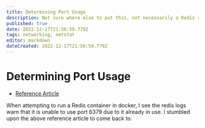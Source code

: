 ```yaml
---
title: Determining Port Usage
description: Not sure where else to put this, not necessarily a Redis specific issue. 
published: true
date: 2022-12-17T21:56:59.779Z
tags: networking, netstat
editor: markdown
dateCreated: 2022-12-17T21:56:59.779Z
---
```


# Determining Port Usage

- [Reference Article](https://www.printsupportcenter.com/hc/en-us/articles/115003386949-Determine-which-program-uses-or-blocks-a-port)

When attempting to run a Redis container in docker, I see the redis logs warn that it is unable to use port 6379 due to it already in use. I stumbled upon the above reference article to come back to. 

